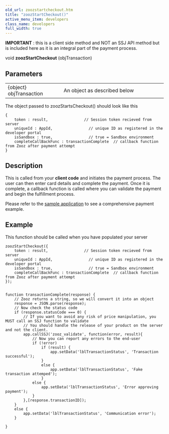 ```yaml
---
old_url: zoozstartcheckout.htm
title: "zoozStartCheckout()"
active_menu_item: developers
class_name: developers
full_width: true
---
```



**IMPORTANT** : this is a client side method and NOT an SSJ API method but is included here as it is an integral part of the payment process.

void **zoozStartCheckout** (objTransaction)

## Parameters

<table>
<tr>
<td width="181">
{object} objTransaction

</td>
<td width="18">
</td>
<td width="681">
An object as described below

</td>
</tr>
</table>

The object passed to zoozStartsCheckout() should look like this

    {
        token : result,                // Session token recieved from server
        uniqueId : AppId,                // unique ID as registered in the developer portal
        isSandbox : true,                // true = Sandbox environment                                                
        completeCallBackFunc : transactionComplete  // callback function from Zooz after payment attempt
    }

## Description

This is called from your **client code** and initiates the payment process. The user can then enter card details and complete the payment. Once it is complete, a callback function is called where you can validate the payment and begin the fulfillment process.

Please refer to the [sample application](/developers/documentation/product-guide/advanced-features/credit-card-payment-processing/) to see a comprehensive payment example.

## Example

This function should be called when you have populated your server

    zoozStartCheckout({
        token : result,                // Session token recieved from server
        uniqueId : AppId,                // unique ID as registered in the developer portal
        isSandbox : true,                // true = Sandbox environment                                                
        completeCallBackFunc : transactionComplete  // callback function from Zooz after payment attempt
    });
     
     
    function transactionComplete(response) {
        // Zooz returns a string, so we will convert it into an object
        response = JSON.parse(response);
        // Now check the status code
        if (response.statusCode === 0) {
            // If you want to avoid any risk of price manipulation, you MUST call an SSJ function to validate
            // You should handle the release of your product on the server and not the client.
            app.callSSJ('zooz_validate', function(error, result){
                // Now you can report any errors to the end-user
                if (!error)
                    if (result) {
                        app.setData('lblTransactionStatus', 'Transaction successful');
                    }
                    else {
                        app.setData('lblTransactionStatus', 'Fake transaction attemped');
                    }
                else {
                    app.setData('lblTransactionStatus', 'Error approving payment');
                }
            },[response.transactionID]);
        }
        else {
            app.setData('lblTransactionStatus', 'Communication error');
        }
        
    }
   


